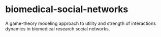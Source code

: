 # biomedical-social-networks

A game-theory modeling approach to utility and strength of
interactions dynamics in biomedical research social networks.
